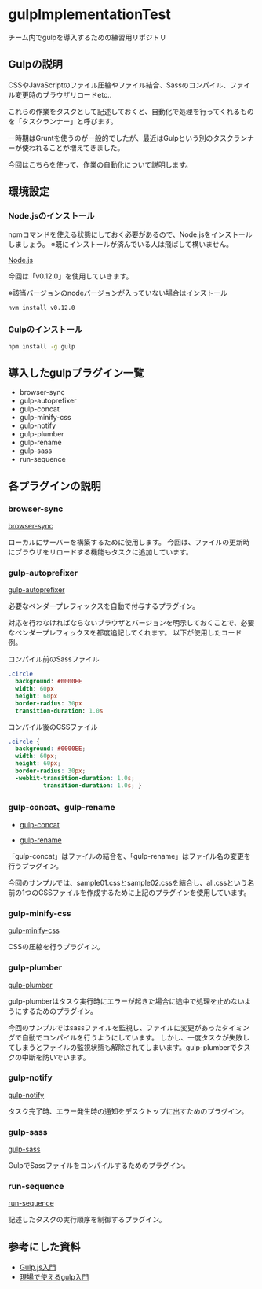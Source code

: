 # gulpImplementationTest
チーム内でgulpを導入するための練習用リポジトリ

## Gulpの説明
CSSやJavaScriptのファイル圧縮やファイル結合、Sassのコンパイル、ファイル変更時のブラウザリロードetc..

これらの作業をタスクとして記述しておくと、自動化で処理を行ってくれるものを「タスクランナー」と呼びます。

一時期はGruntを使うのが一般的でしたが、最近はGulpという別のタスクランナーが使われることが増えてきました。

今回はこちらを使って、作業の自動化について説明します。

## 環境設定

### Node.jsのインストール

npmコマンドを使える状態にしておく必要があるので、Node.jsをインストールしましょう。
※既にインストールが済んでいる人は飛ばして構いません。

[Node.js](https://nodejs.org/)

今回は「v0.12.0」を使用していきます。

※該当バージョンのnodeバージョンが入っていない場合はインストール
```bash
nvm install v0.12.0
```

### Gulpのインストール
```bash
npm install -g gulp
```

## 導入したgulpプラグイン一覧
- browser-sync
- gulp-autoprefixer
- gulp-concat
- gulp-minify-css
- gulp-notify
- gulp-plumber
- gulp-rename
- gulp-sass
- run-sequence

## 各プラグインの説明

### browser-sync

[browser-sync](http://www.browsersync.io/)

ローカルにサーバーを構築するために使用します。
今回は、ファイルの更新時にブラウザをリロードする機能もタスクに追加しています。

### gulp-autoprefixer

[gulp-autoprefixer](https://www.npmjs.com/package/gulp-autoprefixer)

必要なベンダープレフィックスを自動で付与するプラグイン。

対応を行わなければならないブラウザとバージョンを明示しておくことで、必要なベンダープレフィックスを都度追記してくれます。
以下が使用したコード例。

コンパイル前のSassファイル
```sass
.circle
  background: #0000EE
  width: 60px
  height: 60px
  border-radius: 30px
  transition-duration: 1.0s
```

コンパイル後のCSSファイル
```css
.circle {
  background: #0000EE;
  width: 60px;
  height: 60px;
  border-radius: 30px;
  -webkit-transition-duration: 1.0s;
          transition-duration: 1.0s; }
```

### gulp-concat、gulp-rename

- [gulp-concat](https://www.npmjs.com/package/gulp-concat)

- [gulp-rename](https://www.npmjs.com/package/gulp-rename)

「gulp-concat」はファイルの結合を、「gulp-rename」はファイル名の変更を行うプラグイン。

今回のサンプルでは、sample01.cssとsample02.cssを結合し、all.cssという名前の1つのCSSファイルを作成するために上記のプラグインを使用しています。

### gulp-minify-css

[gulp-minify-css](https://www.npmjs.com/package/gulp-minify-css)

CSSの圧縮を行うプラグイン。

### gulp-plumber

[gulp-plumber](https://www.npmjs.com/package/gulp-plumber)

gulp-plumberはタスク実行時にエラーが起きた場合に途中で処理を止めないようにするためのプラグイン。

今回のサンプルではsassファイルを監視し、ファイルに変更があったタイミングで自動でコンパイルを行うようにしています。
しかし、一度タスクが失敗してしまうとファイルの監視状態も解除されてしまいます。gulp-plumberでタスクの中断を防いでいます。

### gulp-notify

[gulp-notify](https://www.npmjs.com/package/gulp-notify)

タスク完了時、エラー発生時の通知をデスクトップに出すためのプラグイン。

### gulp-sass

[gulp-sass](https://www.npmjs.com/package/gulp-sass)

GulpでSassファイルをコンパイルするためのプラグイン。

### run-sequence

[run-sequence](https://www.npmjs.com/package/run-sequence)

記述したタスクの実行順序を制御するプラグイン。

## 参考にした資料
- [Gulp.js入門](http://liginc.co.jp/web/tutorial/117900#sec04)
- [現場で使えるgulp入門](https://app.codegrid.net/entry/gulp-1)

